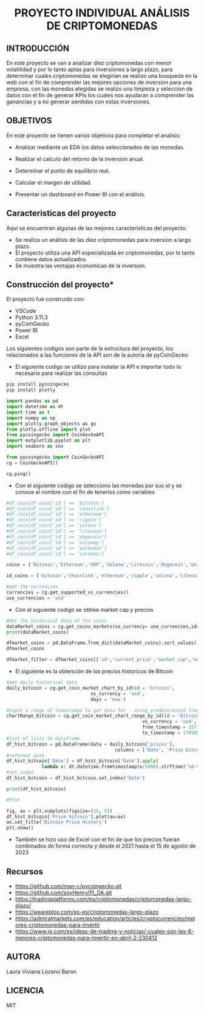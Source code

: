 <h1 align="center"> PROYECTO INDIVIDUAL ANÁLISIS DE CRIPTOMONEDAS </h1>

## **INTRODUCCIÓN**

En este proyecto se van a analizar diez criptomonedas con menor volatilidad y por lo tanto aptas para inversiones a largo plazo, para determinar cuales criptomonedas se elegirian se realizo una busqueda en la web con el fin de comprender las mejores opciones de inversion para una empresa, con las monedas elegidas se realizo una limpieza y seleccion de datos con el fin de generar KPIs los cuales nos ayudaran a comprender las ganancias y a no generar perdidas con estas inversiones.

## **OBJETIVOS**

En este proyecto se tienen varios objetivos para completar el analisis:

+ Analizar mediante un EDA los datos seleccionados de las monedas.

+ Realizar el calculo del retorno de la inversion anual.

+ Determinar el punto de equilibrio real.

+ Calcular el margen de utilidad.

+ Presentar un dashboard en Power BI con el análisis.

## **Caracteristicas del proyecto**

Aqui se encuentran algunas de las mejores caracteristicas del proyecto:

+ Se realiza un análisis de las diez criptomonedas para inversion a largo plazo.
+ El proyecto utiliza una API especializada en criptomonedas, por lo tanto contiene datos actualizados.
+ Se muestra las ventajas economicas de la inversion.

## **Construcción del proyecto***

El proyecto fue construido con:
+ VSCode
+ Python 3.11.3
+ pyCoinGecko
+ Power BI
+ Excel

Los siguientes codigos son parte de la estructura del proyecto, los relacionados a las funciones de la API son de la autoria de pyCoinGecko:

+ El siguiente codigo se utilizo para instalar la API e importar todo lo necesario para realizar las consultas

``` python
pip install pycoingecko
pip install plotly

import pandas as pd
import datetime as dt
import time as t
import numpy as np
import plotly.graph_objects as go
from plotly.offline import plot
from pycoingecko import CoinGeckoAPI
import matplotlib.pyplot as plt
import seaborn as sns

from pycoingecko import CoinGeckoAPI
cg = CoinGeckoAPI()

cg.ping()  
```

+ Con el siguiente codigo se selecciono las monedas por sus id y se conoce el nombre con el fin de tenerlos como variables

```python
#df_coin[df_coin['id'] == 'bitcoin']
#df_coin[df_coin['id'] == 'chainlink']
#df_coin[df_coin['id'] == 'ethereum']
#df_coin[df_coin['id'] == 'ripple']
#df_coin[df_coin['id'] == 'solana']
#df_coin[df_coin['id'] == 'litecoin']
#df_coin[df_coin['id'] == 'dogecoin']
#df_coin[df_coin['id'] == 'uniswap']
#df_coin[df_coin['id'] == 'polkadot']
#df_coin[df_coin['id'] == 'cardano']

coins = ['Bitcoin','Ethereum','XRP','Solana','Litecoin','Dogecoin','Uniswap','Polkadot','Cardano','Chainlink']

id_coins = ['bitcoin','chainlink','ethereum','ripple','solana','litecoin','dogecoin','uniswap','polkadot','cardano']

#get the currencies
currencies = cg.get_supported_vs_currencies()
use_currencies = 'usd'
```

+ Con el siguiente codigo se obtine market cap y precios

```python
#Get the historical data of the coins
dataMarket_coins = cg.get_coins_markets(vs_currency= use_currencies,ids = id_coins,price_change_percentage = '24h,30d,1y',sparkline = True)
print(dataMarket_coins)

dfmarket_coins = pd.DataFrame.from_dict(dataMarket_coins).sort_values('id').reset_index(drop=True)
dfmarket_coins

dfmarket_filter = dfmarket_coins[['id','current_price','market_cap','market_cap_rank','fully_diluted_valuation','total_volume','high_24h','low_24h','price_change_24h','price_change_percentage_1y_in_currency','price_change_percentage_24h_in_currency','price_change_percentage_30d_in_currency']]
```

+ El siguiente es la obtención de los precios historicos de Bitcoin

```python
#get daily historical data
daily_bitcoin = cg.get_coin_market_chart_by_id(id = 'bitcoin', 
                               vs_currency = 'usd',
                               days = 'max')

#input a range of timestamps to get data for - using predetermined frequency
chartRange_bitcoin = cg.get_coin_market_chart_range_by_id(id = 'bitcoin', 
                                                  vs_currency = 'usd', 
                                                  from_timestamp = 1577854800, 
                                                  to_timestamp = 1703998800)
#list of lists to dataframe 
df_hist_bitcoin = pd.DataFrame(data = daily_bitcoin['prices'],
                                        columns = ['Date', 'Price bitcoin'])
#reformat date
df_hist_bitcoin['Date'] = df_hist_bitcoin['Date'].apply(
             lambda x: dt.datetime.fromtimestamp(x/1000).strftime('%d-%m-%Y'))
#set index
df_hist_bitcoin = df_hist_bitcoin.set_index('Date')

print(df_hist_bitcoin)

#Plot

fig, ax = plt.subplots(figsize=(15, 5))
df_hist_bitcoin['Price bitcoin'].plot(ax=ax)
ax.set_title('Bitcoin Price History')
plt.show()
```
+ También se hizo uso de Excel con el fin de que los precios fueran combinados de forma correcta y desde el 2021 hasta el 15 de agosto de 2023

## **Recursos**

+ https://github.com/man-c/pycoingecko.git
+ https://github.com/soyHenry/PI_DA.git
+ https://tradingplatforms.com/es/criptomonedas/criptomonedas-largo-plazo/
+ https://weareblox.com/es-es/criptomonedas-largo-plazo
+ https://admiralmarkets.com/es/education/articles/cryptocurrencies/mejores-criptomonedas-para-invertir
+ https://www.ig.com/es/ideas-de-trading-y-noticias/-cuales-son-las-6-mejores-criptomonedas-para-invertir-en-abril-2-230412

## **AUTORA**

Laura Viviana Lozano Baron

## **LICENCIA**

MIT
